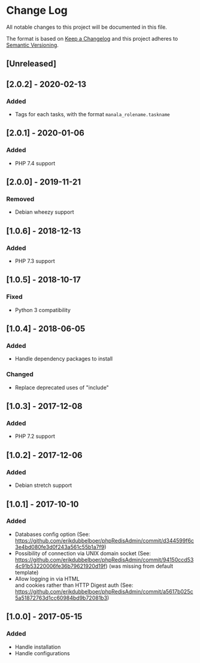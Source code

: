 # Change Log
All notable changes to this project will be documented in this file.

The format is based on [Keep a Changelog](http://keepachangelog.com/)
and this project adheres to [Semantic Versioning](http://semver.org/).

## [Unreleased]

## [2.0.2] - 2020-02-13
### Added
- Tags for each tasks, with the format `manala_rolename.taskname`

## [2.0.1] - 2020-01-06
### Added
- PHP 7.4 support

## [2.0.0] - 2019-11-21
### Removed
- Debian wheezy support

## [1.0.6] - 2018-12-13
### Added
- PHP 7.3 support

## [1.0.5] - 2018-10-17
### Fixed
- Python 3 compatibility

## [1.0.4] - 2018-06-05
### Added
- Handle dependency packages to install

### Changed
- Replace deprecated uses of "include"

## [1.0.3] - 2017-12-08
### Added
- PHP 7.2 support

## [1.0.2] - 2017-12-06
### Added
- Debian stretch support

## [1.0.1] - 2017-10-10
### Added
- Databases config option (See: https://github.com/erikdubbelboer/phpRedisAdmin/commit/d344599f6c3e4bd080fe3d0f243a561c55b1a7f9)
- Possibility of connection via UNIX domain socket (See: https://github.com/erikdubbelboer/phpRedisAdmin/commit/94150ccd534c91b53220006fe36b79621920d19f) (was missing from default template)
- Allow logging in via HTML <form> and cookies rather than HTTP Digest auth (See: https://github.com/erikdubbelboer/phpRedisAdmin/commit/a5617b025c5a51872763d1cc60984bd9b72081b3)

## [1.0.0] - 2017-05-15
### Added
- Handle installation
- Handle configurations
